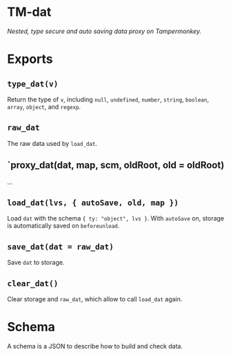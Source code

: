 # TM-dat

_Nested, type secure and auto saving data proxy on Tampermonkey._

# Exports

## `type_dat(v)`

Return the type of `v`, including `null`, `undefined`, `number`, `string`, `boolean`, `array`, `object`, and `regexp`.

## `raw_dat`

The raw data used by `load_dat`.

## `proxy_dat(dat, map, scm, oldRoot, old = oldRoot)

...

## `load_dat(lvs, { autoSave, old, map })`

Load `dat` with the schema `{ ty: "object", lvs }`.
With `autoSave` on, storage is automatically saved on `beforeunload`.

## `save_dat(dat = raw_dat)`

Save `dat` to storage.

## `clear_dat()`

Clear storage and `raw_dat`, which allow to call `load_dat` again.

# Schema

A schema is a JSON to describe how to build and check data.

